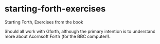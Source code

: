 # starting-forth-exercises

Starting Forth, Exercises from the book

Should all work with Gforth, although the primary intention is to understand more about Acornsoft Forth (for the BBC computer!).
